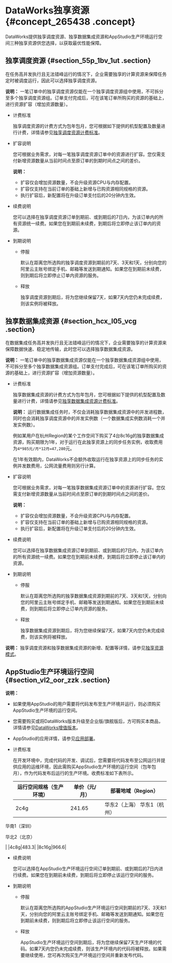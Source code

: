 # DataWorks独享资源 {#concept_265438 .concept}

DataWorks提供独享调度资源、独享数据集成资源和AppStudio生产环境运行空间三种独享资源供您选择，以获取最优性能保障。

## 独享调度资源 {#section_55p_1bv_1ut .section}

在任务高并发执行且无法错峰运行的情况下，企业需要独享的计算资源来保障任务定时被调度运行，因此可以选择独享调度资源。

**说明：** 一笔订单中的独享调度资源仅能在一个独享调度资源组中使用，不可拆分至多个独享调度资源组。订单支付完成后，可在该笔订单所购买的资源的基础上，进行资源扩容（增加资源数量）。

-   计费标准

    独享调度资源的计费方式为包年包月，您可根据如下提供的机型配置及数量进行计费，详情请参见[独享调度资源计费标准](cn.zh-CN/产品定价/附录/独享调度资源计费标准.md#)。

-   扩容说明

    您可根据业务需求，对每一笔独享调度资源订单中的资源进行扩容。您仅需支付新增资源数量从当前时间点至原订单的到期时间点之间的差价。

    **说明：** 

    -   扩容仅会增加资源数量，不会升级资源CPU与内存配置。
    -   扩容仅支持在当前订单的基础上新增与已购资源相同规格的资源。
    -   执行扩容后，新配置将在升级订单支付后的20分钟内生效。
-   续费说明

    您可以选择在独享调度资源订单到期前、或到期后的7日内，为该订单内的所有资源统一续费。如果您在到期前未续费，到期后将立即停止该订单内的资源。

-   到期说明
    -   停服

        默认在距离您所选购的独享调度资源到期前的7天、3天和1天，分别向您的阿里云主账号绑定手机、邮箱等发送到期通知。如果您在到期前未续费，则到期后将立即停止订单内资源的服务。

    -   释放

        独享调度资源到期后，将为您继续保留7天，如果7天内您仍未完成续费，则该实例将被释放。


## 独享数据集成资源 {#section_hcx_l05_vcg .section}

在数据集成任务高并发执行且无法错峰运行的情况下，企业需要独享的计算资源来保障数据快速、稳定地传输，此时您可以选择独享数据集成资源。

**说明：** 一笔订单中的独享数据集成资源仅能在一个独享数据集成资源组中使用，不可拆分至多个独享数据集成资源组。订单支付完成后，可在该笔订单所购买的资源的基础上，进行资源扩容（增加资源数量）。

-   计费标准

    独享数据集成资源的计费方式为包年包月，您可根据如下提供的机型配置及数量进行计费，详情请参见[独享数据集成资源计费标准](cn.zh-CN/产品定价/附录/独享数据集成资源计费标准.md#)。

    **说明：** 运行数据集成任务时，不仅会消耗独享数据集成资源中的并发进程数，同时也会消耗独享调度资源中的并发实例数（一个数据集成实例数消耗一个并发实例数）。

    例如某用户在杭州Region的某个工作空间下购买了4台8c16g的独享数据集成资源，购买期限为1年，对于运行在此独享资源上的同步任务实例，收取费用为`4*985元/月*12月=47,280`元。

    在1年有效期内，DataWorks不会额外收取运行在独享资源上的同步任务的实例并发数费用，公网流量费用则另行计算。

-   扩容说明

    您可根据业务需求，对每一笔独享数据集成资源订单中的资源进行扩容。您仅需支付新增资源数量从当前时间点至原订单的到期时间点之间的差价。

    **说明：** 

    -   扩容仅会增加资源数量，不会升级资源CPU与内存配置。
    -   扩容仅支持在当前订单的基础上新增与已购资源相同规格的资源。
    -   执行扩容后，新配置将在升级订单支付后的20分钟内生效。
-   续费说明

    您可以选择在独享数据集成资源订单到期前、或到期后的7日内，为该订单内的所有资源统一续费。如果您在到期前未续费，到期后将立即停止该订单内的资源。

-   到期说明
    -   停服

        默认在距离您所选购的独享数据集成资源到期前的7天、3天和1天，分别向您的阿里云主账号绑定手机、邮箱等发送到期通知。如果您在到期前未续费，则到期后将立即停止订单内资源的服务。

    -   释放

        独享数据集成资源到期后，将为您继续保留7天，如果7天内您仍未完成续费，则该实例将被释放。


**说明：** 独享调度资源和独享数据集成资源的新增、配置等详情，请参见[独享资源模式](../../../../cn.zh-CN/使用指南/管理控制台/独享资源模式.md#)。

## AppStudio生产环境运行空间 {#section_vl2_oor_zzk .section}

**说明：** 

-   如果使用AppStudio的用户需要将代码发布至生产环境并运行，则必须购买AppStudio生产环境的运行空间。
-   您需要购买或将DataWorks版本升级至企业版/旗舰版后，方可购买本商品，详情请参见[DataWorks增值版本](cn.zh-CN/产品定价/预付费（包年包月）/DataWorks增值版本.md#)。
-   AppStudio的应用详情，请参见[应用部署](../../../../cn.zh-CN/使用指南/AppStudio/功能介绍/应用部署.md#)。

-   计费标准

    在开发环境中，完成代码的开发、调试后，您需要将代码发布至公网运行并提供应用的运维环境，因此需购买AppStudio生产环境的运行空间（包年包月），作为代码发布后运行的生产环境。收费标准如下表所示。

    |运行空间规格（生产环境）|单价（元/月）|部署地域（Region）|
    |------------|-------|------------|
    |2c4g|241.65|华东2（上海） 华东1（杭州）

 华南1（深圳）

 华北2（北京）

 |
    |4c8g|483.3|
    |8c16g|966.6|

-   续费说明

    您可以选择在AppStudio生产环境运行空间订单到期前、或到期后的7日内进行续费。如果您在到期前未续费，到期后将立即停止该运行空间的服务。

-   到期说明
    -   停服

        默认在距离您所选购的AppStudio生产环境运行空间到期前的7天、3天和1天，分别向您的阿里云主账号绑定手机、邮箱等发送到期通知。如果您在到期前未续费，则到期后将立即停止该运行空间的服务。

    -   释放

        AppStudio生产环境运行空间到期后，将为您继续保留7天生产环境的代码。如果7天内您仍未完成续费，则该生产环境内的代码将被释放。如果需要继续使用，您可再次购买生产环境运行空间并重新发布代码。


